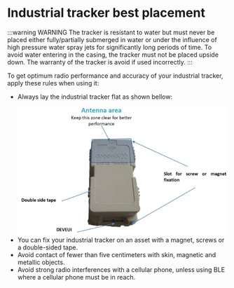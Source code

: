 # Industrial tracker best placement
:::warning WARNING
 The tracker is resistant to water but must never be placed either fully/partially submerged in water or under the influence of high pressure water spray jets for significantly long periods of time. To avoid water entering in the casing, the tracker must not be placed upside down. The warranty of the tracker is avoid if used incorrectly.
:::

To get optimum radio performance and accuracy of your industrial tracker, apply these rules when using it:
* Always lay the industrial tracker flat as shown bellow:<br/><br/>
![img](./images/IndusTracker.png)
* You can fix your industrial tracker on an asset with a magnet, screws or a double-sided tape.
* Avoid contact of fewer than five centimeters with skin, magnetic and metallic objects.
* Avoid strong radio interferences with a cellular phone, unless using BLE where a cellular phone must be in reach.
